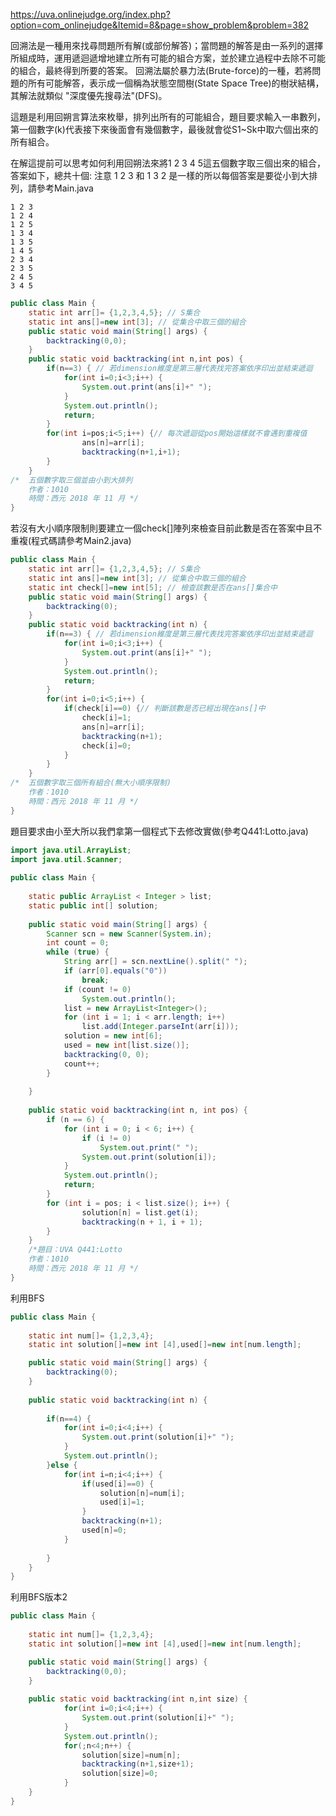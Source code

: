 https://uva.onlinejudge.org/index.php?option=com_onlinejudge&Itemid=8&page=show_problem&problem=382

回溯法是一種用來找尋問題所有解(或部份解答)；當問題的解答是由一系列的選擇所組成時，運用遞迴遞增地建立所有可能的組合方案，並於建立過程中去除不可能的組合，最終得到所要的答案。
回溯法屬於暴力法(Brute-force)的一種，若將問題的所有可能解答，表示成一個稱為狀態空間樹(State Space Tree)的樹狀結構，其解法就類似 "深度優先搜尋法"(DFS)。

這題是利用回朔言算法來枚舉，排列出所有的可能組合，題目要求輸入一串數列，第一個數字(k)代表接下來後面會有幾個數字，最後就會從S1~Sk中取六個出來的所有組合。

在解這提前可以思考如何利用回朔法來將1 2 3 4 5這五個數字取三個出來的組合，答案如下，總共十個:
注意 1 2 3 和 1 3 2 是一樣的所以每個答案是要從小到大排列，請參考Main.java

```
1 2 3 
1 2 4 
1 2 5 
1 3 4 
1 3 5 
1 4 5 
2 3 4 
2 3 5 
2 4 5 
3 4 5 
```

```java
public class Main {
	static int arr[]= {1,2,3,4,5}; // S集合
	static int ans[]=new int[3]; // 從集合中取三個的組合
	public static void main(String[] args) {
		backtracking(0,0);
	}
	public static void backtracking(int n,int pos) {
		if(n==3) { // 若dimension維度是第三層代表找完答案依序印出並結束遞迴
			for(int i=0;i<3;i++) {
				System.out.print(ans[i]+" ");
			}
			System.out.println();
			return;
		}
		for(int i=pos;i<5;i++) {// 每次遞迴從pos開始這樣就不會遇到重複值
				ans[n]=arr[i];
				backtracking(n+1,i+1);
		}
	}
/*  五個數字取三個並由小到大排列
    作者：1010
    時間：西元 2018 年 11 月 */
}
```

若沒有大小順序限制則要建立一個check[]陣列來檢查目前此數是否在答案中且不重複(程式碼請參考Main2.java)

```java
public class Main {
	static int arr[]= {1,2,3,4,5}; // S集合
	static int ans[]=new int[3]; // 從集合中取三個的組合
	static int check[]=new int[5]; // 檢查該數是否在ans[]集合中
	public static void main(String[] args) {
		backtracking(0);
	}
	public static void backtracking(int n) {
		if(n==3) { // 若dimension維度是第三層代表找完答案依序印出並結束遞迴
			for(int i=0;i<3;i++) {
				System.out.print(ans[i]+" ");
			}
			System.out.println();
			return;
		}
		for(int i=0;i<5;i++) {
			if(check[i]==0) {// 判斷該數是否已經出現在ans[]中
				check[i]=1; 
				ans[n]=arr[i];
				backtracking(n+1);
				check[i]=0;
			}
		}
	}
/*  五個數字取三個所有組合(無大小順序限制)
    作者：1010
    時間：西元 2018 年 11 月 */
}
```

題目要求由小至大所以我們拿第一個程式下去修改實做(參考Q441:Lotto.java)

```java
import java.util.ArrayList;
import java.util.Scanner;
 
public class Main {
 
    static public ArrayList < Integer > list;
    static public int[] solution;
 
	public static void main(String[] args) {
		Scanner scn = new Scanner(System.in);
		int count = 0;
		while (true) {
			String arr[] = scn.nextLine().split(" ");
			if (arr[0].equals("0"))
				break;
			if (count != 0)
				System.out.println();
			list = new ArrayList<Integer>();
			for (int i = 1; i < arr.length; i++)
				list.add(Integer.parseInt(arr[i]));
			solution = new int[6];
			used = new int[list.size()];
			backtracking(0, 0);
			count++;
		}
 
	}
 
    public static void backtracking(int n, int pos) {
        if (n == 6) {
            for (int i = 0; i < 6; i++) {
                if (i != 0)
                    System.out.print(" ");
                System.out.print(solution[i]);
            }
            System.out.println();
            return;
        }
        for (int i = pos; i < list.size(); i++) {
                solution[n] = list.get(i);
                backtracking(n + 1, i + 1);
        }
    }
    /*題目：UVA Q441:Lotto
    作者：1010
    時間：西元 2018 年 11 月 */
}
```


利用BFS
```java
public class Main {
	
	static int num[]= {1,2,3,4};
	static int solution[]=new int [4],used[]=new int[num.length];

	public static void main(String[] args) {
		backtracking(0);
	}
	
	public static void backtracking(int n) {
		
		if(n==4) {
			for(int i=0;i<4;i++) {
				System.out.print(solution[i]+" ");
			}
			System.out.println();
		}else {
			for(int i=n;i<4;i++) {
				if(used[i]==0) {
					solution[n]=num[i];
					used[i]=1;
				}
				backtracking(n+1);
				used[n]=0;
			}
			
		}
	}
}
```

利用BFS版本2
```java
public class Main {
	
	static int num[]= {1,2,3,4};
	static int solution[]=new int [4],used[]=new int[num.length];

	public static void main(String[] args) {
		backtracking(0,0);
	}
	
	public static void backtracking(int n,int size) {
			for(int i=0;i<4;i++) {
				System.out.print(solution[i]+" ");
			}
			System.out.println();
			for(;n<4;n++) {
				solution[size]=num[n];
				backtracking(n+1,size+1);
				solution[size]=0;
			}
	}
}
```
